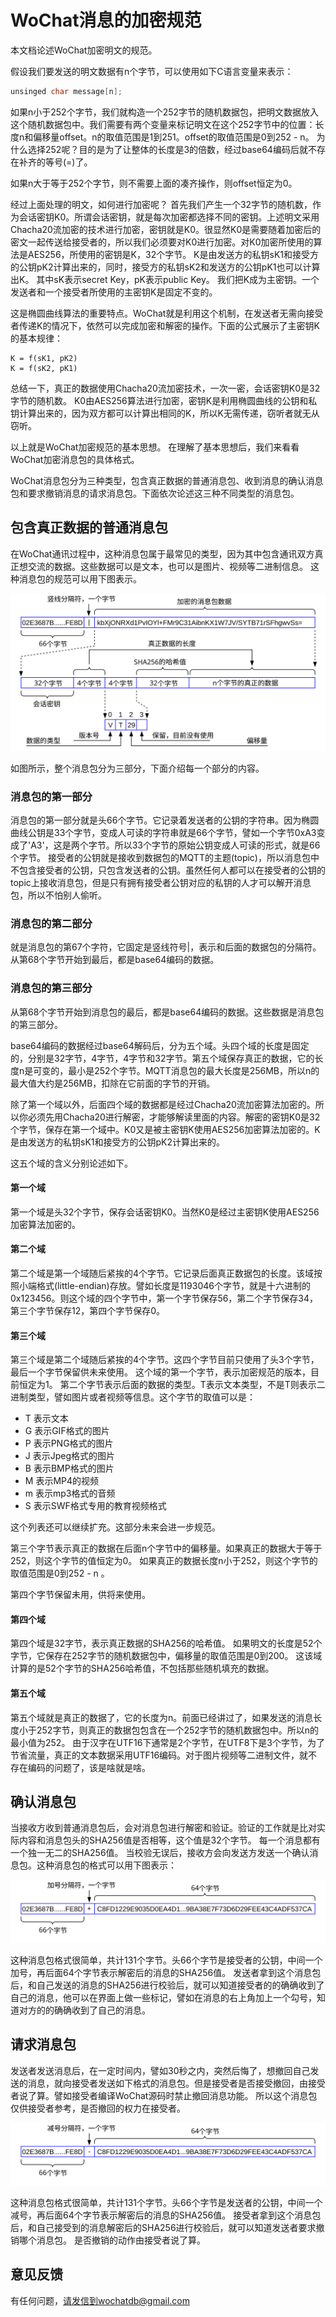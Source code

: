 # WoChat消息的加密规范


本文档论述WoChat加密明文的规范。

假设我们要发送的明文数据有n个字节，可以使用如下C语言变量来表示：

```c
unsinged char message[n];
```

如果n小于252个字节，我们就构造一个252字节的随机数据包，把明文数据放入这个随机数据包中。我们需要有两个变量来标记明文在这个252字节中的位置：长度n和偏移量offset。n的取值范围是1到251。offset的取值范围是0到252 - n。 为什么选择252呢？目的是为了让整体的长度是3的倍数，经过base64编码后就不存在补齐的等号(=)了。

如果n大于等于252个字节，则不需要上面的凑齐操作，则offset恒定为0。

经过上面处理的明文，如何进行加密呢？ 首先我们产生一个32字节的随机数，作为会话密钥K0。所谓会话密钥，就是每次加密都选择不同的密钥。上述明文采用Chacha20流加密的技术进行加密，密钥就是K0。很显然K0是需要随着加密后的密文一起传送给接受者的，所以我们必须要对K0进行加密。对K0加密所使用的算法是AES256，所使用的密钥是K，32个字节。 K是由发送方的私钥sK1和接受方的公钥pK2计算出来的，同时，接受方的私钥sK2和发送方的公钥pK1也可以计算出K。 其中sK表示secret Key，pK表示public Key。 我们把K成为主密钥。一个发送者和一个接受者所使用的主密钥K是固定不变的。

这是椭圆曲线算法的重要特点。WoChat就是利用这个机制，在发送者无需向接受者传递K的情况下，依然可以完成加密和解密的操作。下面的公式展示了主密钥K的基本规律：

```
K = f(sK1, pK2)
K = f(sK2, pK1)
```


总结一下，真正的数据使用Chacha20流加密技术，一次一密，会话密钥K0是32字节的随机数。 K0由AES256算法进行加密，密钥K是利用椭圆曲线的公钥和私钥计算出来的，因为双方都可以计算出相同的K，所以K无需传递，窃听者就无从窃听。

以上就是WoChat加密规范的基本思想。 在理解了基本思想后，我们来看看WoChat加密消息包的具体格式。


WoChat消息包分为三种类型，包含真正数据的普通消息包、收到消息的确认消息包和要求撤销消息的请求消息包。下面依次论述这三种不同类型的消息包。

## 包含真正数据的普通消息包

在WoChat通讯过程中，这种消息包属于最常见的类型，因为其中包含通讯双方真正想交流的数据。这些数据可以是文本，也可以是图片、视频等二进制信息。 这种消息包的规范可以用下图表示。

![](x0001.svg) 

如图所示，整个消息包分为三部分，下面介绍每一个部分的内容。

### 消息包的第一部分

消息包的第一部分就是头66个字节。它记录着发送者的公钥的字符串。因为椭圆曲线公钥是33个字节，变成人可读的字符串就是66个字节，譬如一个字节0xA3变成了'A3'，这是两个字节。所以33个字节的原始公钥变成人可读的形式，就是66个字节。 接受者的公钥就是接收到数据包的MQTT的主题(topic)，所以消息包中不包含接受者的公钥，只包含发送者的公钥。虽然任何人都可以在接受者的公钥的topic上接收消息包，但是只有拥有接受者公钥对应的私钥的人才可以解开消息包，所以不怕别人偷听。

### 消息包的第二部分
就是消息包的第67个字符，它固定是竖线符号|，表示和后面的数据包的分隔符。从第68个字节开始到最后，都是base64编码的数据。

### 消息包的第三部分

从第68个字节开始到消息包的最后，都是base64编码的数据。这些数据是消息包的第三部分。

base64编码的数据经过base64解码后，分为五个域。头四个域的长度是固定的，分别是32字节，4字节，4字节和32字节。第五个域保存真正的数据，它的长度n是可变的，最小是252个字节。MQTT消息包的最大长度是256MB，所以n的最大值大约是256MB，扣除在它前面的字节的开销。

除了第一个域以外，后面四个域的数据都是经过Chacha20流加密算法加密的。所以你必须先用Chacha20进行解密，才能够解读里面的内容。解密的密钥K0是32个字节，保存在第一个域中。K0又是被主密钥K使用AES256加密算法加密的。K是由发送方的私钥sK1和接受方的公钥pK2计算出来的。

这五个域的含义分别论述如下。
#### 第一个域

第一个域是头32个字节，保存会话密钥K0。当然K0是经过主密钥K使用AES256加密算法加密的。

#### 第二个域
第二个域是第一个域随后紧挨的4个字节。它记录后面真正数据包的长度。该域按照小端格式(little-endian)存放。譬如长度是1193046个字节，就是十六进制的0x123456。则这个域的四个字节中，第一个字节保存56，第二个字节保存34，第三个字节保存12，第四个字节保存0。

#### 第三个域
第三个域是第二个域随后紧挨的4个字节。这四个字节目前只使用了头3个字节，最后一个字节保留供未来使用。 这个域的第一个字节，表示加密规范的版本，目前恒定为1。 第二个字节表示后面的数据的类型。T表示文本类型，不是T则表示二进制类型，譬如图片或者视频等信息。这个字节的取值可以是：
- T 表示文本
- G 表示GIF格式的图片
- P 表示PNG格式的图片
- J 表示Jpeg格式的图片
- B 表示BMP格式的图片
- M 表示MP4的视频
- m 表示mp3格式的音频
- S 表示SWF格式专用的教育视频格式

这个列表还可以继续扩充。这部分未来会进一步规范。

第三个字节表示真正的数据在后面n个字节中的偏移量。如果真正的数据大于等于252，则这个字节的值恒定为0。 如果真正的数据长度n小于252，则这个字节的取值范围是0到252 - n 。

第四个字节保留未用，供将来使用。

#### 第四个域
第四个域是32字节，表示真正数据的SHA256的哈希值。 如果明文的长度是52个字节，它保存在252字节的随机数据包中，偏移量的取值范围是0到200。 这该域计算的是52个字节的SHA256哈希值，不包括那些随机填充的数据。

#### 第五个域

第五个域就是真正的数据了，它的长度为n。前面已经讲过了，如果发送的消息长度小于252字节，则真正的数据包包含在一个252字节的随机数据包中。所以n的最小值为252。 由于汉字在UTF16下通常是2个字节，在UTF8下是3个字节，为了节省流量，真正的文本数据采用UTF16编码。对于图片视频等二进制文件，就不存在编码的问题了，该是啥就是啥。

## 确认消息包

当接收方收到普通消息包后，会对消息包进行解密和验证。验证的工作就是比对实际内容和消息包头的SHA256值是否相等，这个值是32个字节。 每一个消息都有一个独一无二的SHA256值。 当校验无误后，接收方会向发送方发送一个确认消息包。这种消息包的格式可以用下图表示：

![](x0002.svg) 

这种消息包格式很简单，共计131个字节。头66个字节是接受者的公钥，中间一个加号，再后面64个字节表示解密后的消息的SHA256值。 发送者拿到这个消息包后，和自己发送的消息的SHA256进行校验后，就可以知道接受者的的确确收到了自己的消息，他可以在界面上做一些标记，譬如在消息的右上角加上一个勾号，知道对方的的确确收到了自己的消息。

## 请求消息包

发送者发送消息后，在一定时间内，譬如30秒之内，突然后悔了，想撤回自己发送的消息，就向接受者发送如下格式的消息包。但是接受者是否接受撤回，由接受者说了算。譬如接受者编译WoChat源码时禁止撤回消息功能。 所以这个消息包仅供接受者参考，是否撤回的权力在接受者。

![](x0003.svg) 

这种消息包格式很简单，共计131个字节。头66个字节是发送者的公钥，中间一个减号，再后面64个字节表示解密后的消息的SHA256值。 接受者拿到这个消息包后，和自己接受到的消息解密后的SHA256进行校验后，就可以知道发送者要求撤销哪个消息包。 是否撤销的动作由接受者说了算。


## 意见反馈

有任何问题，请发信到wochatdb@gmail.com



